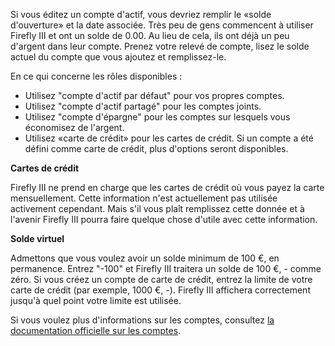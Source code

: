 Si vous éditez un compte d'actif, vous devriez remplir le «solde d'ouverture» et la date associée. Très peu de gens commencent à utiliser Firefly III et ont un solde de 0.00. Au lieu de cela, ils ont déjà un peu d'argent dans leur compte. Prenez votre relevé de compte, lisez le solde actuel du compte que vous ajoutez et remplissez-le.

En ce qui concerne les rôles disponibles :

- Utilisez "compte d'actif par défaut" pour vos propres comptes.
- Utilisez "compte d'actif partagé" pour les comptes joints.
- Utilisez "compte d'épargne" pour les comptes sur lesquels vous économisez de l'argent.
- Utilisez «carte de crédit» pour les cartes de crédit. Si un compte a été défini comme carte de crédit, plus d'options seront disponibles.

**Cartes de crédit**

Firefly III ne prend en charge que les cartes de crédit où vous payez la carte mensuellement. Cette information n'est actuellement pas utilisée activement cependant. Mais s'il vous plaît remplissez cette donnée et à l'avenir Firefly III pourra faire quelque chose d'utile avec cette information.

**Solde virtuel**

Admettons que vous voulez avoir un solde minimum de 100 €, en permanence. Entrez "-100" et Firefly III traitera un solde de 100 €, - comme zéro. Si vous créez un compte de carte de crédit, entrez la limite de votre carte de crédit (par exemple, 1000 €, -). Firefly III affichera correctement jusqu'à quel point votre limite est utilisée.

Si vous voulez plus d'informations sur les comptes, consultez [la documentation officielle sur les comptes](https://firefly-iii.readthedocs.io/en/latest/concepts/accounts.html).